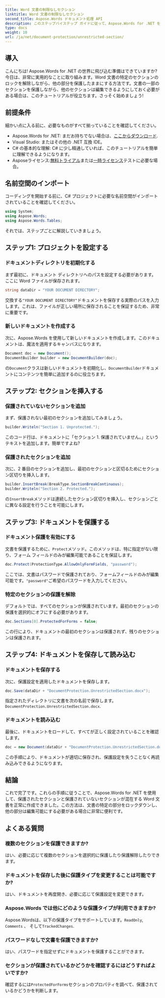 ```yaml
---
title: Word 文書の制限なしセクション
linktitle: Word 文書の制限なしセクション
second_title: Aspose.Words ドキュメント処理 API
description: このステップバイステップ ガイドに従って、Aspose.Words for .NET を使用して Word 文書内の特定のセクションのロックを解除します。機密コンテンツを保護するのに最適です。
type: docs
weight: 10
url: /ja/net/document-protection/unrestricted-section/
---
```

## 導入

こんにちは! Aspose.Words for .NET の世界に飛び込む準備はできていますか? 今日は、非常に実用的なことに取り組みます。Word 文書の特定のセクションのロックを解除しながら、他の部分を保護したままにする方法です。文書の一部のセクションを保護しながら、他のセクションは編集できるようにしておく必要がある場合は、このチュートリアルが役立ちます。さっそく始めましょう!

## 前提条件

細かい点に入る前に、必要なものがすべて揃っていることを確認してください。

-  Aspose.Words for .NET: まだお持ちでない場合は、[ここからダウンロード](https://releases.aspose.com/words/net/).
- Visual Studio: またはその他の .NET 互換 IDE。
- C# の基本的な理解: C# に少し精通していれば、このチュートリアルを簡単に理解できるようになります。
-  Asposeライセンス:[無料トライアル](https://releases.aspose.com/)または[一時ライセンス](https://purchase.aspose.com/temporary-license/)テストに必要な場合。

## 名前空間のインポート

コーディングを開始する前に、C# プロジェクトに必要な名前空間がインポートされていることを確認してください。

```csharp
using System;
using Aspose.Words;
using Aspose.Words.Tables;
```

それでは、ステップごとに解説していきましょう。

## ステップ1: プロジェクトを設定する

### ドキュメントディレクトリを初期化する

まず最初に、ドキュメント ディレクトリへのパスを設定する必要があります。ここに Word ファイルが保存されます。

```csharp
string dataDir = "YOUR DOCUMENT DIRECTORY";
```

交換する`"YOUR DOCUMENT DIRECTORY"`ドキュメントを保存する実際のパスを入力します。これは、ファイルが正しい場所に保存されることを保証するため、非常に重要です。

### 新しいドキュメントを作成する

次に、Aspose.Words を使用して新しいドキュメントを作成します。このドキュメントは、魔法を適用するキャンバスになります。

```csharp
Document doc = new Document();
DocumentBuilder builder = new DocumentBuilder(doc);
```

の`Document`クラスは新しいドキュメントを初期化し、`DocumentBuilder`ドキュメントにコンテンツを簡単に追加するのに役立ちます。

## ステップ2: セクションを挿入する

### 保護されていないセクションを追加

まず、保護されない最初のセクションを追加してみましょう。

```csharp
builder.Writeln("Section 1. Unprotected.");
```

このコード行は、ドキュメントに「セクション 1. 保護されていません。」というテキストを追加します。簡単ですよね?

### 保護されたセクションを追加

次に、2 番目のセクションを追加し、最初のセクションと区切るためにセクション区切りを挿入します。

```csharp
builder.InsertBreak(BreakType.SectionBreakContinuous);
builder.Writeln("Section 2. Protected.");
```

の`InsertBreak`メソッドは連続したセクション区切りを挿入し、セクションごとに異なる設定を行うことを可能にします。

## ステップ3: ドキュメントを保護する

### ドキュメント保護を有効にする

文書を保護するために、`Protect`メソッド。このメソッドは、特に指定がない限り、フォーム フィールドのみが編集可能であることを保証します。

```csharp
doc.Protect(ProtectionType.AllowOnlyFormFields, "password");
```

ここでは、文書はパスワードで保護されており、フォームフィールドのみが編集可能です。`"password"`ご希望のパスワードを入力してください。

### 特定のセクションの保護を解除

デフォルトでは、すべてのセクションが保護されています。最初のセクションの保護を選択的にオフにする必要があります。

```csharp
doc.Sections[0].ProtectedForForms = false;
```

この行により、ドキュメントの最初のセクションは保護されず、残りのセクションは保護されます。

## ステップ4: ドキュメントを保存して読み込む

### ドキュメントを保存する

次に、保護設定を適用したドキュメントを保存します。

```csharp
doc.Save(dataDir + "DocumentProtection.UnrestrictedSection.docx");
```

指定されたディレクトリに文書を次の名前で保存します。`DocumentProtection.UnrestrictedSection.docx`.

### ドキュメントを読み込む

最後に、ドキュメントをロードして、すべてが正しく設定されていることを確認します。

```csharp
doc = new Document(dataDir + "DocumentProtection.UnrestrictedSection.docx");
```

この手順により、ドキュメントが適切に保存され、保護設定を失うことなく再読み込みできるようになります。

## 結論

これで完了です。これらの手順に従うことで、Aspose.Words for .NET を使用して、保護されたセクションと保護されていないセクションが混在する Word 文書を正常に作成できました。この方法は、文書の特定の部分をロックダウンし、他の部分は編集可能にする必要がある場合に非常に便利です。

## よくある質問

### 複数のセクションを保護できますか?
はい、必要に応じて複数のセクションを選択的に保護したり保護解除したりできます。

### ドキュメントを保存した後に保護タイプを変更することは可能ですか?
はい、ドキュメントを再度開き、必要に応じて保護設定を変更できます。

### Aspose.Words では他にどのような保護タイプが利用できますか?
 Aspose.Wordsは、以下の保護タイプをサポートしています。`ReadOnly`, `Comments` 、 そして`TrackedChanges`.

### パスワードなしで文書を保護できますか?
はい、パスワードを指定せずにドキュメントを保護することができます。

### セクションが保護されているかどうかを確認するにはどうすればよいですか?
確認するには`ProtectedForForms`セクションのプロパティを調べて、保護されているかどうかを判断します。